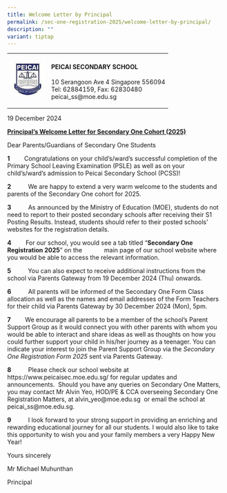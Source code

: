 ```yaml
---
title: Welcome Letter by Principal
permalink: /sec-one-registration-2025/welcome-letter-by-principal/
description: ""
variant: tiptap
---
```

<table style="minWidth: 50px">
<colgroup>
<col>
<col>
</colgroup>
<tbody>
<tr>
<td rowspan="1" colspan="1">
<div class="isomer-image-wrapper">
<img style="width: 100%" height="auto" width="100%" src="/images/Favicon.jpg">
</div>
</td>
<td rowspan="1" colspan="1">
<h4><strong>PEICAI SECONDARY SCHOOL</strong></h4>
<p>10 Serangoon Ave 4 Singapore 556094
<br>Tel: 62884159, Fax: 62830480
<br>peicai_ss@moe.edu.sg</p>
</td>
</tr>
</tbody>
</table>
<p>19 December 2024</p>
<p><strong><u>Principal’s Welcome Letter for Secondary One Cohort (2025)</u></strong>
</p>
<p>Dear Parents/Guardians of Secondary One Students</p>
<p><strong>1&nbsp;&nbsp;&nbsp;&nbsp;&nbsp;&nbsp;&nbsp;&nbsp;&nbsp; </strong>Congratulations
on your child’s/ward’s successful completion of the Primary School Leaving
Examination (PSLE) as well as on your child’s/ward’s admission to Peicai
Secondary School (PCSS)!</p>
<p><strong>2</strong>&nbsp;&nbsp;&nbsp;&nbsp;&nbsp;&nbsp;&nbsp;&nbsp;&nbsp;
We are happy to extend a very warm welcome to the students and parents
of the Secondary One cohort for 2025.</p>
<p><strong>3</strong>&nbsp;&nbsp;&nbsp;&nbsp;&nbsp;&nbsp;&nbsp;&nbsp;&nbsp;
As announced by the Ministry of Education (MOE), students do not need to
report to their posted secondary schools after receiving their S1 Posting
Results. Instead, students should refer to their posted schools' websites
for the registration details.</p>
<p><strong>4&nbsp;&nbsp;&nbsp;&nbsp;&nbsp;&nbsp;&nbsp;&nbsp;&nbsp; </strong>For
our school, you would see a tab titled “<strong>Secondary One Registration 2025</strong>”
on the &nbsp;&nbsp;&nbsp;&nbsp;&nbsp;&nbsp;&nbsp;&nbsp;&nbsp;&nbsp;&nbsp;
main page of our school website where you would be able to access the relevant
information.</p>
<p><strong>5</strong>&nbsp;&nbsp;&nbsp;&nbsp;&nbsp;&nbsp;&nbsp;&nbsp;&nbsp;
You can also expect to receive additional instructions from the school
via Parents Gateway from 19 December 2024 (Thu) onwards.</p>
<p><strong>6</strong>&nbsp;&nbsp;&nbsp;&nbsp;&nbsp;&nbsp;&nbsp;&nbsp;&nbsp;
All parents will be informed of the Secondary One Form Class allocation
as well as the names and email addresses of the Form Teachers for their
child via Parents Gateway by 30 December 2024 (Mon), 5pm.</p>
<p><strong>7&nbsp;&nbsp;&nbsp;&nbsp;&nbsp;&nbsp;&nbsp;&nbsp;&nbsp; </strong>We
encourage all parents to be a member of the school’s Parent Support Group
as it would connect you with other parents with whom you would be able
to interact and share ideas as well as thoughts on how you could further
support your child in his/her journey as a teenager. You can indicate your
interest to join the Parent Support Group via the <em>Secondary One Registration Form 2025</em> sent
via Parents Gateway.</p>
<p><strong>8</strong>&nbsp;&nbsp;&nbsp;&nbsp;&nbsp;&nbsp;&nbsp;&nbsp;&nbsp;
Please check our school website at <a rel="noopener noreferrer nofollow" target="_blank">https://www.peicaisec.moe.edu.sg/</a> for
regular updates and announcements.&nbsp; Should you have any queries on
Secondary One Matters, you may contact Mr Alvin Yeo, HOD/PE &amp; CCA overseeing
Secondary One Registration Matters, at <a rel="noopener noreferrer nofollow" target="_blank">alvin_yeo@moe.edu.sg</a>&nbsp;
or email the school at <a rel="noopener noreferrer nofollow" target="_blank">peicai_ss@moe.edu.sg</a>.</p>
<p><strong>9</strong>&nbsp;&nbsp;&nbsp;&nbsp;&nbsp;&nbsp;&nbsp;&nbsp;&nbsp;
I look forward to your strong support in providing an enriching and rewarding
educational journey for all our students. I would also like to take this
opportunity to wish you and your family members a very Happy New Year!</p>
<p>Yours sincerely</p>
<p>Mr Michael Muhunthan</p>
<p>Principal</p>
<p>&nbsp;</p>
<p></p>
<p></p>
<p></p>